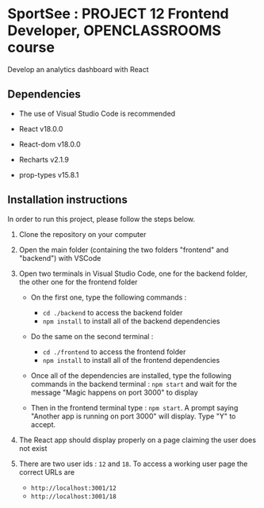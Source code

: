 # SportSee : PROJECT 12 Frontend Developer, OPENCLASSROOMS course

Develop an analytics dashboard with React

## Dependencies

- The use of Visual Studio Code is recommended

- React v18.0.0

- React-dom v18.0.0

- Recharts v2.1.9

- prop-types v15.8.1

## Installation instructions

In order to run this project, please follow the steps below.

1. Clone the repository on your computer

2. Open the main folder (containing the two folders "frontend" and "backend") with VSCode

3. Open two terminals in Visual Studio Code, one for the backend folder, the other one for the frontend folder
    - On the first one, type the following commands :
        - `cd ./backend` to access the backend folder
        - `npm install` to install all of the backend dependencies

    - Do the same on the second terminal :
        - `cd ./frontend` to access the frontend folder
        - `npm install` to install all of the frontend dependencies

    - Once all of the dependencies are installed, type the following commands in the backend terminal : `npm start` and wait for the message "Magic happens on port 3000" to display
    - Then in the frontend terminal type : `npm start`. A prompt saying "Another app is running on port 3000" will display. Type "Y" to accept.

4. The React app should display properly on a page claiming the user does not exist

5. There are two user ids : `12` and `18`. To access a working user page the correct URLs are
    - `http://localhost:3001/12`
    - `http://localhost:3001/18`
